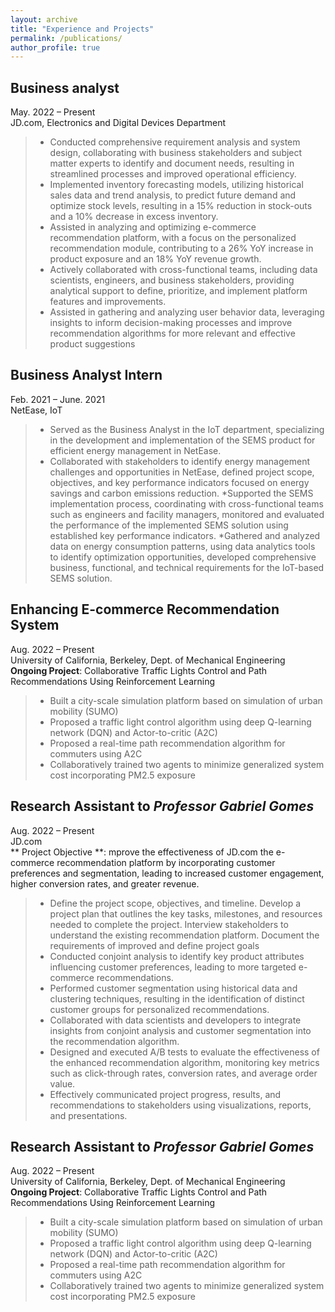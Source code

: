 ```yaml
---
layout: archive
title: "Experience and Projects"
permalink: /publications/
author_profile: true
---
```


## **Business analyst** <br/>
May. 2022 – Present <br/>
JD.com, Electronics and Digital Devices Department  <br/>
> * Conducted comprehensive requirement analysis and system design, collaborating with business stakeholders and subject
matter experts to identify and document needs, resulting in streamlined processes and improved operational efficiency.
> * Implemented inventory forecasting models, utilizing historical sales data and trend analysis, to predict future demand
and optimize stock levels, resulting in a 15% reduction in stock-outs and a 10% decrease in excess inventory. 
> * Assisted in analyzing and optimizing e-commerce recommendation platform, with a focus on the personalized
recommendation module, contributing to a 26% YoY increase in product exposure and an 18% YoY revenue growth.
> * Actively collaborated with cross-functional teams, including data scientists, engineers, and business stakeholders,
providing analytical support to define, prioritize, and implement platform features and improvements.
> * Assisted in gathering and analyzing user behavior data, leveraging insights to inform decision-making processes and
improve recommendation algorithms for more relevant and effective product suggestions



## **Business Analyst Intern** <br/>
Feb. 2021 – June. 2021 <br/>
NetEase, IoT
> * Served as the Business Analyst in the IoT department, specializing in the development and implementation of the SEMS
product for efficient energy management in NetEase.
> * Collaborated with stakeholders to identify energy management challenges and opportunities in NetEase, defined project
scope, objectives, and key performance indicators focused on energy savings and carbon emissions reduction.
> *Supported the SEMS implementation process, coordinating with cross-functional teams such as engineers and facility
managers, monitored and evaluated the performance of the implemented SEMS solution using established key
performance indicators.
> *Gathered and analyzed data on energy consumption patterns, using data analytics tools to identify optimization
opportunities, developed comprehensive business, functional, and technical requirements for the IoT-based SEMS
solution.


## **Enhancing E-commerce Recommendation System** <br/>
Aug. 2022 – Present <br/>
University of California, Berkeley, Dept. of Mechanical Engineering <br/>
**Ongoing Project**: Collaborative Traffic Lights Control and Path Recommendations Using Reinforcement Learning
> * Built a city-scale simulation platform based on simulation of urban mobility (SUMO)
> * Proposed a traffic light control algorithm using deep Q-learning network (DQN) and Actor-to-critic (A2C) 
> * Proposed a real-time path recommendation algorithm for commuters using A2C 
> * Collaboratively trained two agents to minimize generalized system cost incorporating PM2.5 exposure




## **Research Assistant to *Professor Gabriel Gomes*** <br/>
Aug. 2022 – Present <br/>
JD.com<br/>
** Project Objective **: mprove the effectiveness of JD.com the e-commerce recommendation platform by incorporating customer
preferences and segmentation, leading to increased customer engagement, higher conversion rates, and greater revenue.
> * Define the project scope, objectives, and timeline. Develop a project plan that outlines the key tasks, milestones, and
resources needed to complete the project. Interview stakeholders to understand the existing recommendation platform.
Document the requirements of improved and define project goals
> * Conducted conjoint analysis to identify key product attributes influencing customer preferences, leading to more targeted
e-commerce recommendations.
> * Performed customer segmentation using historical data and clustering techniques, resulting in the identification of
distinct customer groups for personalized recommendations. 
> * Collaborated with data scientists and developers to integrate insights from conjoint analysis and customer segmentation
into the recommendation algorithm.
> * Designed and executed A/B tests to evaluate the effectiveness of the enhanced recommendation algorithm, monitoring
key metrics such as click-through rates, conversion rates, and average order value.
> * Effectively communicated project progress, results, and recommendations to stakeholders using visualizations, reports,
and presentations.


## **Research Assistant to *Professor Gabriel Gomes*** <br/>
Aug. 2022 – Present <br/>
University of California, Berkeley, Dept. of Mechanical Engineering <br/>
**Ongoing Project**: Collaborative Traffic Lights Control and Path Recommendations Using Reinforcement Learning
> * Built a city-scale simulation platform based on simulation of urban mobility (SUMO)
> * Proposed a traffic light control algorithm using deep Q-learning network (DQN) and Actor-to-critic (A2C) 
> * Proposed a real-time path recommendation algorithm for commuters using A2C 
> * Collaboratively trained two agents to minimize generalized system cost incorporating PM2.5 exposure
